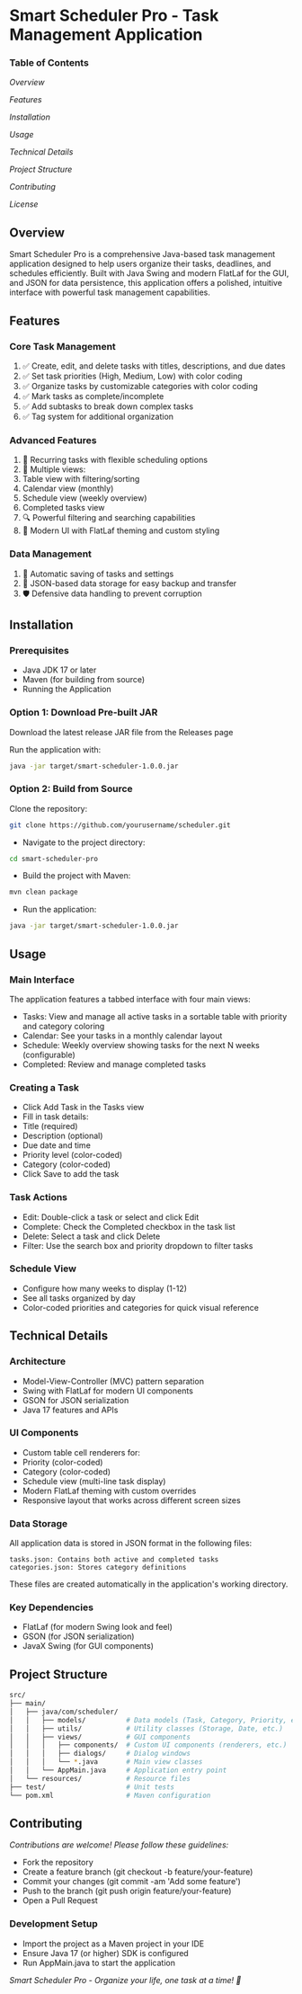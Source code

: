 # Smart Scheduler Pro - Task Management Application


### Table of Contents

_Overview_

_Features_

_Installation_

_Usage_

_Technical Details_

_Project Structure_

_Contributing_

_License_

## Overview

Smart Scheduler Pro is a comprehensive Java-based task management application designed to help users organize their tasks, deadlines, and schedules efficiently. Built with Java Swing and modern FlatLaf for the GUI, and JSON for data persistence, this application offers a polished, intuitive interface with powerful task management capabilities.

## Features

### Core Task Management

1. ✅  Create, edit, and delete tasks with titles, descriptions, and due dates
2. ✅  Set task priorities (High, Medium, Low) with color coding
3. ✅  Organize tasks by customizable categories with color coding
4. ✅ Mark tasks as complete/incomplete
5. ✅  Add subtasks to break down complex tasks
6. ✅  Tag system for additional organization

### Advanced Features

1. 🔄  Recurring tasks with flexible scheduling options
2. 📅  Multiple views:
3.  Table view with filtering/sorting
4.  Calendar view (monthly)
5.  Schedule view (weekly overview)
6.  Completed tasks view
7. 🔍  Powerful filtering and searching capabilities
8. 🎨  Modern UI with FlatLaf theming and custom styling

### Data Management

1. 💾  Automatic saving of tasks and settings
2. 🔄  JSON-based data storage for easy backup and transfer
3. 🛡️  Defensive data handling to prevent corruption

## Installation

### Prerequisites

* Java JDK 17 or later
* Maven (for building from source)
* Running the Application

### Option 1: Download Pre-built JAR

Download the latest release JAR file from the Releases page

Run the application with:
``` bash
java -jar target/smart-scheduler-1.0.0.jar
```
### Option 2: Build from Source

Clone the repository:

``` bash
git clone https://github.com/yourusername/scheduler.git
```
* Navigate to the project directory:

``` bash
cd smart-scheduler-pro
```
* Build the project with Maven:
``` bash
mvn clean package
```
* Run the application:
``` bash
java -jar target/smart-scheduler-1.0.0.jar
```

## Usage

### Main Interface

The application features a tabbed interface with four main views:

* Tasks: View and manage all active tasks in a sortable table with priority and category coloring
* Calendar: See your tasks in a monthly calendar layout
* Schedule: Weekly overview showing tasks for the next N weeks (configurable)
* Completed: Review and manage completed tasks

### Creating a Task

* Click Add Task in the Tasks view
* Fill in task details:
* Title (required)
* Description (optional)
* Due date and time
* Priority level (color-coded)
* Category (color-coded)
* Click Save to add the task

### Task Actions

* Edit: Double-click a task or select and click Edit
* Complete: Check the Completed checkbox in the task list
* Delete: Select a task and click Delete
* Filter: Use the search box and priority dropdown to filter tasks

### Schedule View

* Configure how many weeks to display (1-12)
* See all tasks organized by day
* Color-coded priorities and categories for quick visual reference


## Technical Details

### Architecture

* Model-View-Controller (MVC) pattern separation
* Swing with FlatLaf for modern UI components
* GSON for JSON serialization
* Java 17 features and APIs

### UI Components

* Custom table cell renderers for:
* Priority (color-coded)
* Category (color-coded)
* Schedule view (multi-line task display)
* Modern FlatLaf theming with custom overrides
* Responsive layout that works across different screen sizes

### Data Storage

All application data is stored in JSON format in the following files:

    tasks.json: Contains both active and completed tasks
    categories.json: Stores category definitions

These files are created automatically in the application's working directory.

### Key Dependencies

* FlatLaf (for modern Swing look and feel)
* GSON (for JSON serialization)
* JavaX Swing (for GUI components)


## Project Structure
```bash
src/
├── main/
│   ├── java/com/scheduler/
│   │   ├── models/          # Data models (Task, Category, Priority, etc.)
│   │   ├── utils/           # Utility classes (Storage, Date, etc.)
│   │   ├── views/           # GUI components
│   │   │   ├── components/  # Custom UI components (renderers, etc.)
│   │   │   ├── dialogs/     # Dialog windows
│   │   │   └── *.java       # Main view classes
│   │   └── AppMain.java     # Application entry point
│   └── resources/           # Resource files
├── test/                    # Unit tests
└── pom.xml                  # Maven configuration
```


## Contributing

_Contributions are welcome! Please follow these guidelines:_

* Fork the repository
* Create a feature branch (git checkout -b feature/your-feature)
* Commit your changes (git commit -am 'Add some feature')
* Push to the branch (git push origin feature/your-feature)
* Open a Pull Request

### Development Setup

* Import the project as a Maven project in your IDE
* Ensure Java 17 (or higher) SDK  is configured
* Run AppMain.java to start the application


_Smart Scheduler Pro - Organize your life, one task at a time! 🚀_
